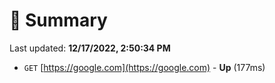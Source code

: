 # 📖 Summary
Last updated: **12/17/2022, 2:50:34 PM**

- `GET` [https://google.com](https://google.com) - **Up** (177ms)
